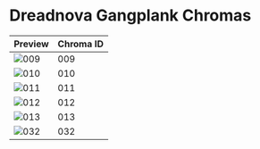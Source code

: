 # Dreadnova Gangplank Chromas
| Preview | Chroma ID |
|---------|-----------|
| ![009](https://raw.communitydragon.org/latest/plugins/rcp-be-lol-game-data/global/default/v1/champion-chroma-images/41/41009.png) | 009 |
| ![010](https://raw.communitydragon.org/latest/plugins/rcp-be-lol-game-data/global/default/v1/champion-chroma-images/41/41010.png) | 010 |
| ![011](https://raw.communitydragon.org/latest/plugins/rcp-be-lol-game-data/global/default/v1/champion-chroma-images/41/41011.png) | 011 |
| ![012](https://raw.communitydragon.org/latest/plugins/rcp-be-lol-game-data/global/default/v1/champion-chroma-images/41/41012.png) | 012 |
| ![013](https://raw.communitydragon.org/latest/plugins/rcp-be-lol-game-data/global/default/v1/champion-chroma-images/41/41013.png) | 013 |
| ![032](https://raw.communitydragon.org/latest/plugins/rcp-be-lol-game-data/global/default/v1/champion-chroma-images/41/41032.png) | 032 |
